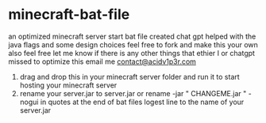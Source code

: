 # minecraft-bat-file
an optimized minecraft server start bat file created chat gpt helped with the java flags and some design choices feel free to fork and make this your own 
also feel free let me know if there is any other things that ethier I or chatgpt missed to optimize this email me contact@acidv1p3r.com

1. drag and drop this in your minecraft server folder and run it to start hosting your minecraft server
2. rename your server.jar to server.jar or rename -jar " CHANGEME.jar " -nogui in quotes at the end of bat files logest line to the name of your server.jar
